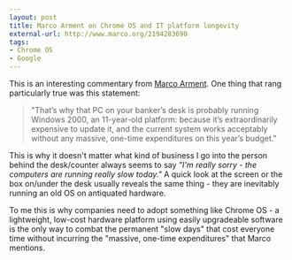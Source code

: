 ```yaml
---
layout: post
title: Marco Arment on Chrome OS and IT platform longevity
external-url: http://www.marco.org/2194283690
tags:
- Chrome OS
- Google
---
```


This is an interesting commentary from [Marco Arment][]. One thing that rang particularly true was this statement:

> "That’s why that PC on your banker’s desk is probably running Windows 2000, an  11-year-old platform: because it’s extraordinarily expensive to update it, and  the current system works acceptably without any massive, one-time expenditures  on this year’s budget."

This is why it doesn't matter what kind of business I go into the person behind the desk/counter always seems to say *"I'm really sorry - the computers are running really slow today."* A quick look at the screen or the box on/under the desk usually reveals the same thing - they are inevitably running an old OS on antiquated hardware.

To me this is why companies need to adopt something like Chrome OS - a lightweight, low-cost hardware platform using easily upgradeable software is the only way to combat the permanent "slow days" that cost everyone time without incurring the "massive, one-time expenditures" that Marco mentions.

[Marco Arment]: http://www.marco.org/
